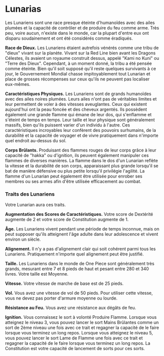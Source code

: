 # Lunarias

Les Lunariens sont une race presque éteinte d'humanoïdes avec des ailes plumées et la capacité de contrôler et de produire du feu comme arme. Très peu, voire aucun, n'existe dans le monde, car la plupart d'entre eux ont disparu soudainement et ont été considérés comme éradiqués.

**Race de Dieux.** Les Lunariens étaient autrefois vénérés comme une tribu de "dieux" vivant sur la planète. Vivant sur la Red Line bien avant les Dragons Célestes, ils avaient un royaume construit dessus, appelé "Kami no Kuni" ou "Terre des Dieux". Cependant, à un moment donné, la tribu a été pensée comme éteinte. Bien qu'il soit supposé qu'il reste quelques survivants à ce jour, le Gouvernement Mondial chasse impitoyablement tout Lunarian et place de grosses récompenses sur ceux qu'ils ne peuvent pas localiser eux-mêmes.

**Caractéristiques Physiques.** Les Lunariens sont de grands humanoïdes avec des ailes noires plumées. Leurs ailes n'ont pas de véritables limites et leur permettent de voler à des vitesses aveuglantes. Ceux qui existent aujourd'hui ont la peau foncée et des cheveux argentés. Ils possèdent également une grande flamme qui émane de leur dos, qui s'enflamme et s'éteint de temps en temps. Leur taille et leur physique sont généralement massifs, bien qu'ils puissent varier d'un individu à l'autre. Ces caractéristiques incroyables leur confèrent des pouvoirs surhumains, de la durabilité et la capacité de voyager et de vivre pratiquement dans n'importe quel endroit au-dessus du sol.

**Corps Brûlants.** Produisant des flammes rouges de leur corps grâce à leur capacité de "hakka" ou d'ignition, ils peuvent également manipuler ces flammes de diverses manières. La flamme dans le dos d'un Lunarian reflète la vitesse et la durabilité de son corps, apparaissant plus grande lorsqu'il se bat de manière défensive ou plus petite lorsqu'il privilégie l'agilité. La flamme d'un Lunarian peut également être utilisée pour enrober ses membres ou ses armes afin d'être utilisée efficacement au combat.

### Traits des Lunariens

Votre Lunarian aura ces traits.

**Augmentation des Scores de Caractéristiques.** Votre score de Dextérité augmente de 2 et votre score de Constitution augmente de 1.

**Âge.** Les Lunariens vivent pendant une période de temps inconnue, mais on peut supposer qu'ils atteignent l'âge adulte dans leur adolescence et vivent environ un siècle.

**Alignement.** Il n'y a pas d'alignement clair qui soit cohérent parmi tous les Lunariens. Pratiquement n'importe quel alignement peut être justifié.

**Taille.** Les Lunariens dans le monde de One Piece sont généralement très grands, mesurant entre 7 et 8 pieds de haut et pesant entre 280 et 340 livres. Votre taille est Moyenne.

**Vitesse.** Votre vitesse de marche de base est de 25 pieds.

**Vol.** Vous avez une vitesse de vol de 50 pieds. Pour utiliser cette vitesse, vous ne devez pas porter d'armure moyenne ou lourde.

**Résistance au Feu.** Vous avez une résistance aux dégâts de feu.

**Ignition.** Vous connaissez le sort à volonté Produire Flamme. Lorsque vous atteignez le niveau 3, vous pouvez lancer le sort Mains Brûlantes comme un sort de 2ème niveau une fois avec ce trait et regagner la capacité de le faire lorsque vous terminez un long repos. Lorsque vous atteignez le niveau 5, vous pouvez lancer le sort Lame de Flamme une fois avec ce trait et regagner la capacité de le faire lorsque vous terminez un long repos. La Constitution est votre capacité de lancement de sorts pour ces sorts.
